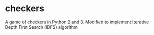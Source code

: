 # checkers
A game of checkers in Python 2 and 3. Modified to implement Iterative Depth First Search (IDFS) algorithm
